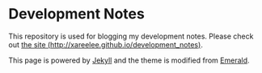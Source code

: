 # Development Notes

This repository is used for blogging my development notes. Please check out [the site (http://xareelee.github.io/development_notes)](http://xareelee.github.io/development_notes).

This page is powered by [Jekyll](http://jekyllrb.com) and the theme is modified from [Emerald](https://github.com/KingFelix/emerald).